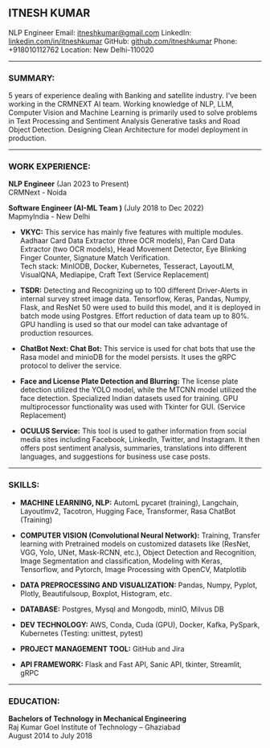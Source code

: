 ## ITNESH KUMAR
NLP Engineer
Email: itneshkumar@gmail.com
LinkedIn: [linkedin.com/in/itneshkumar](https://www.linkedin.com/in/itneshkumar)
GitHub: [github.com/itneshkumar](https://github.com/itneshkumar)
Phone: +918010112762
Location: New Delhi-110020

---

### SUMMARY:
5 years of experience dealing with Banking and satellite industry. I've been working in the CRMNEXT AI team. Working knowledge of NLP, LLM, Computer Vision and Machine Learning is primarily used to solve problems in Text Processing and Sentiment Analysis Generative tasks and Road Object Detection. Designing Clean Architecture for model deployment in production.

---

### WORK EXPERIENCE:

**NLP Engineer** (Jan 2023 to Present)  
CRMNext - Noida

**Software Engineer (AI-ML Team )** (July 2018 to Dec 2022)  
MapmyIndia - New Delhi

- **VKYC:** This service has mainly five features with multiple modules. Aadhaar Card Data Extractor (three OCR models), Pan Card Data Extractor (two OCR models), Head Movement Detector, Eye Blinking Finger Counter, Signature Match Verification.  
Tech stack: MinIODB, Docker, Kubernetes, Tesseract, LayoutLM, VisualQNA, Mediapipe, Craft Text (Service Replacement)

- **TSDR:** Detecting and Recognizing up to 100 different Driver-Alerts in internal survey street image data. Tensorflow, Keras, Pandas, Numpy, Flask, and ResNet 50 were used to build this model, and it is deployed in batch mode using Postgres. Effort reduction of data team up to 80%. GPU handling is used so that our model can take advantage of production resources.

- **ChatBot Next: Chat Bot:** This service is used for chat bots that use the Rasa model and minioDB for the model persists. It uses the gRPC protocol to deliver the service.

- **Face and License Plate Detection and Blurring:** The license plate detection utilized the YOLO model, while the MTCNN model utilized the face detection. Specialized Indian datasets used for training. GPU multiprocessor functionality was used with Tkinter for GUI. (Service Replacement)

- **OCULUS Service:** This tool is used to gather information from social media sites including Facebook, LinkedIn, Twitter, and Instagram. It then offers post sentiment analysis, summaries, translations into different languages, and suggestions for business use case posts.

---

### SKILLS:

- **MACHINE LEARNING, NLP:** AutomL pycaret (training), Langchain, Layoutlmv2, Tacotron, Hugging Face, Transformer, Rasa ChatBot (Training)

- **COMPUTER VISION (Convolutional Neural Network):** Training, Transfer learning with Pretrained models on customized datasets like (ResNet, VGG, Yolo, UNet, Mask-RCNN, etc.), Object Detection and Recognition, Image Segmentation and classification, Modeling with Keras, Tensorflow, and Pytorch, Image Processing with OpenCV, Matplotlib

- **DATA PREPROCESSING AND VISUALIZATION:** Pandas, Numpy, Pyplot, Plotly, Beautifulsoup, Boxplot, Histogram, etc.

- **DATABASE:** Postgres, Mysql and Mongodb, minIO, Milvus DB

- **DEV TECHNOLOGY:** AWS, Conda, Cuda (GPU), Docker, Kafka, PySpark, Kubernetes (Testing: unittest, pytest)

- **PROJECT MANAGEMENT TOOL:** GitHub and Jira

- **API FRAMEWORK:** Flask and Fast API, Sanic API, tkinter, Streamlit, gRPC

---

### EDUCATION:

**Bachelors of Technology in Mechanical Engineering**  
Raj Kumar Goel Institute of Technology – Ghaziabad  
August 2014 to July 2018
